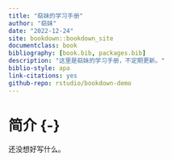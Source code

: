 ```yaml
--- 
title: "萜妹的学习手册"
author: "萜妹"
date: "2022-12-24"
site: bookdown::bookdown_site
documentclass: book
bibliography: [book.bib, packages.bib]
description: "这里是萜妹的学习手册，不定期更新。"
biblio-style: apa
link-citations: yes
github-repo: rstudio/bookdown-demo
---
```


# 简介 {-}

还没想好写什么。
